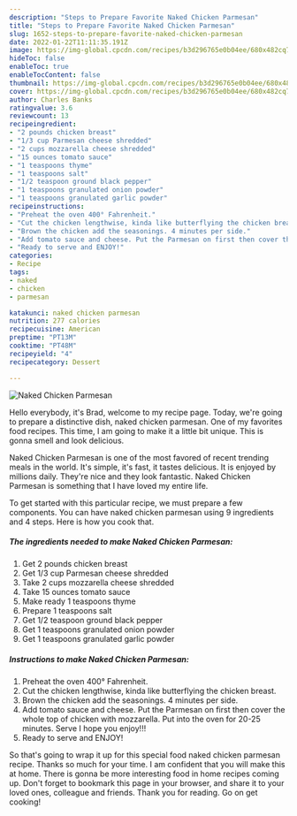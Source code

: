 ```yaml
---
description: "Steps to Prepare Favorite Naked Chicken Parmesan"
title: "Steps to Prepare Favorite Naked Chicken Parmesan"
slug: 1652-steps-to-prepare-favorite-naked-chicken-parmesan
date: 2022-01-22T11:11:35.191Z
image: https://img-global.cpcdn.com/recipes/b3d296765e0b04ee/680x482cq70/naked-chicken-parmesan-recipe-main-photo.jpg
hideToc: false
enableToc: true
enableTocContent: false
thumbnail: https://img-global.cpcdn.com/recipes/b3d296765e0b04ee/680x482cq70/naked-chicken-parmesan-recipe-main-photo.jpg
cover: https://img-global.cpcdn.com/recipes/b3d296765e0b04ee/680x482cq70/naked-chicken-parmesan-recipe-main-photo.jpg
author: Charles Banks
ratingvalue: 3.6
reviewcount: 13
recipeingredient:
- "2 pounds chicken breast"
- "1/3 cup Parmesan cheese shredded"
- "2 cups mozzarella cheese shredded"
- "15 ounces tomato sauce"
- "1 teaspoons thyme"
- "1 teaspoons salt"
- "1/2 teaspoon ground black pepper"
- "1 teaspoons granulated onion powder"
- "1 teaspoons granulated garlic powder"
recipeinstructions:
- "Preheat the oven 400° Fahrenheit."
- "Cut the chicken lengthwise, kinda like butterflying the chicken breast."
- "Brown the chicken add the seasonings. 4 minutes per side."
- "Add tomato sauce and cheese. Put the Parmesan on first then cover the whole top of chicken with mozzarella. Put into the oven for 20-25 minutes. Serve I hope you enjoy!!!"
- "Ready to serve and ENJOY!"
categories:
- Recipe
tags:
- naked
- chicken
- parmesan

katakunci: naked chicken parmesan 
nutrition: 277 calories
recipecuisine: American
preptime: "PT13M"
cooktime: "PT48M"
recipeyield: "4"
recipecategory: Dessert

---
```



![Naked Chicken Parmesan](https://img-global.cpcdn.com/recipes/b3d296765e0b04ee/680x482cq70/naked-chicken-parmesan-recipe-main-photo.jpg)

Hello everybody, it's Brad, welcome to my recipe page. Today, we're going to prepare a distinctive dish, naked chicken parmesan. One of my favorites food recipes. This time, I am going to make it a little bit unique. This is gonna smell and look delicious.



Naked Chicken Parmesan is one of the most favored of recent trending meals in the world. It's simple, it's fast, it tastes delicious. It is enjoyed by millions daily. They're nice and they look fantastic. Naked Chicken Parmesan is something that I have loved my entire life.


To get started with this particular recipe, we must prepare a few components. You can have naked chicken parmesan using 9 ingredients and 4 steps. Here is how you cook that.

<!--inarticleads1-->

##### The ingredients needed to make Naked Chicken Parmesan:

1. Get 2 pounds chicken breast
1. Get 1/3 cup Parmesan cheese shredded
1. Take 2 cups mozzarella cheese shredded
1. Take 15 ounces tomato sauce
1. Make ready 1 teaspoons thyme
1. Prepare 1 teaspoons salt
1. Get 1/2 teaspoon ground black pepper
1. Get 1 teaspoons granulated onion powder
1. Get 1 teaspoons granulated garlic powder




<!--inarticleads2-->

##### Instructions to make Naked Chicken Parmesan:

1. Preheat the oven 400° Fahrenheit.
1. Cut the chicken lengthwise, kinda like butterflying the chicken breast.
1. Brown the chicken add the seasonings. 4 minutes per side.
1. Add tomato sauce and cheese. Put the Parmesan on first then cover the whole top of chicken with mozzarella. Put into the oven for 20-25 minutes. Serve I hope you enjoy!!!
1. Ready to serve and ENJOY!



So that's going to wrap it up for this special food naked chicken parmesan recipe. Thanks so much for your time. I am confident that you will make this at home. There is gonna be more interesting food in home recipes coming up. Don't forget to bookmark this page in your browser, and share it to your loved ones, colleague and friends. Thank you for reading. Go on get cooking!

